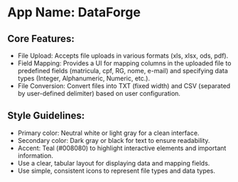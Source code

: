 # **App Name**: DataForge

## Core Features:

- File Upload: Accepts file uploads in various formats (xls, xlsx, ods, pdf).
- Field Mapping: Provides a UI for mapping columns in the uploaded file to predefined fields (matricula, cpf, RG, nome, e-mail) and specifying data types (Integer, Alphanumeric, Numeric, etc.).
- File Conversion: Convert files into TXT (fixed width) and CSV (separated by user-defined delimiter) based on user configuration.

## Style Guidelines:

- Primary color: Neutral white or light gray for a clean interface.
- Secondary color: Dark gray or black for text to ensure readability.
- Accent: Teal (#008080) to highlight interactive elements and important information.
- Use a clear, tabular layout for displaying data and mapping fields.
- Use simple, consistent icons to represent file types and data types.